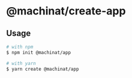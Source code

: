 # @machinat/create-app

## Usage

```bash
# with npm
$ npm init @machinat/app

# with yarn
$ yarn create @machinat/app
```

